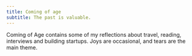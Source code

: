 ```yaml
---
title: Coming of age
subtitle: The past is valuable.
---
```


Coming of Age contains some of my reflections about travel, reading,
interviews and building startups. Joys are occasional, and tears are
the main theme.
